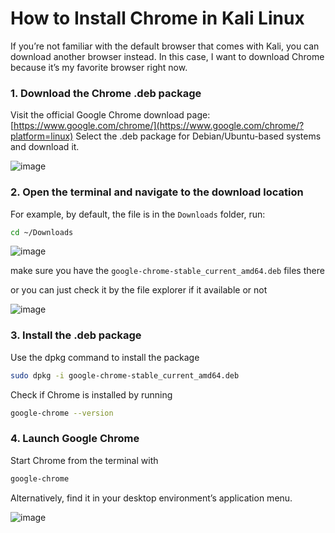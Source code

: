 # How to Install Chrome in Kali Linux

If you’re not familiar with the default browser that comes with Kali, you can download another browser instead. In this case, I want to download Chrome because it’s my favorite browser right now.

### 1. Download the Chrome .deb package

Visit the official Google Chrome download page:
[https://www.google.com/chrome/](https://www.google.com/chrome/?platform=linux)
Select the .deb package for Debian/Ubuntu-based systems and download it.

![image](https://github.com/user-attachments/assets/baddbf6b-cecd-48e3-b483-7592ec21aa43)

### 2. Open the terminal and navigate to the download location

For example, by default, the file is in the `Downloads` folder, run:

```bash
cd ~/Downloads
```

![image](https://github.com/user-attachments/assets/4a330851-5f5d-4aa2-9ca7-ae1e5cff8a86)

make sure you have the `google-chrome-stable_current_amd64.deb` files there

or you can just check it by the file explorer if it available or not

![image](https://github.com/user-attachments/assets/75604471-9c63-4da7-8eb4-a5174910d8c7)

### 3. Install the .deb package

Use the dpkg command to install the package

```bash
sudo dpkg -i google-chrome-stable_current_amd64.deb
```

Check if Chrome is installed by running
```bash
google-chrome --version
```

### 4. Launch Google Chrome

Start Chrome from the terminal with

```bash
google-chrome
```

Alternatively, find it in your desktop environment’s application menu.

![image](https://github.com/user-attachments/assets/8a640b44-4a66-4a91-8f10-831a5415b6af)

